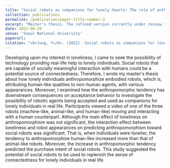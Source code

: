 ```yaml
---
title: "Social robots as companions for lonely hearts: The role of anthropomorphism and robot appearances"
collection: publications
permalink: /publication/paper-title-number-3
excerpt: "Master's thesis. The refined version currently under review."
date: 2022-08-29
venue: 'Seoul National University'
paperurl: 
citation: "<b>Jung, Y</b>. (2022). Social robots as companions for lonely hearts: The role of anthropomorphism and robot appearances [Master's thesis, Seoul National University]."
---
```


Developing upon my interest in loneliness, I came to seek the possibility of technology providing real-life help to lonely individuals. Social robots that are capable of socially meaningful interaction with humans could be a potential source of connectedness. Therefore, I wrote my master's thesis about how lonely individuals anthropomorphize embodied robots, which is, attributing human-like qualities to non-human agents, with various appearances. Moreover, I examined how the anthropomorphic tendency has downstream consequences on acceptance behavior to investigate the possibility of robotic agents being accepted and used as companions for lonely individuals in real life. Participants viewed a video of one of the three robots (machine-like, animal-like, and human-like) moving and interacting with a human counterpart. Although the main effect of loneliness on anthropomorphism was not significant, the interaction effect between loneliness and robot appearances on predicting anthropomorphism toward social robots was significant. That is, when individuals were lonelier, the tendency to anthropomorphize human-like increased more than that of animal-like robots. Moreover, the increase in anthropomorphic tendency predicted the purchase intent of social robots. This study suggested the potential of social robots to be used to replenish the sense of connectedness for lonely individuals in real life.
